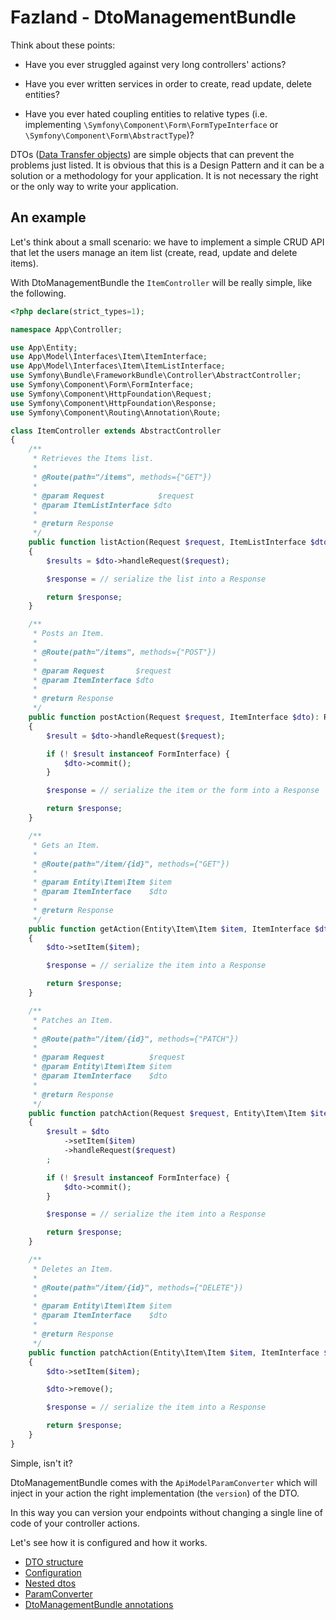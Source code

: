 Fazland - DtoManagementBundle
=============================
Think about these points:

- Have you ever struggled against very long controllers' actions?

- Have you ever written services in order to create, read update, delete entities?

- Have you ever hated coupling entities to relative types (i.e. implementing `\Symfony\Component\Form\FormTypeInterface` or `\Symfony\Component\Form\AbstractType`)?

DTOs ([Data Transfer objects](https://martinfowler.com/eaaCatalog/dataTransferObject.html)) are simple objects that can prevent the problems just listed.
It is obvious that this is a Design Pattern and it can be a solution or a methodology for your application. It is not necessary the right or the only way to write your application.

An example
----------
Let's think about a small scenario:
we have to implement a simple CRUD API that let the users manage an item list (create, read, update and delete items).

With DtoManagementBundle the `ItemController` will be really simple, like the following.
```php
<?php declare(strict_types=1);

namespace App\Controller;

use App\Entity;
use App\Model\Interfaces\Item\ItemInterface;
use App\Model\Interfaces\Item\ItemListInterface;
use Symfony\Bundle\FrameworkBundle\Controller\AbstractController;
use Symfony\Component\Form\FormInterface;
use Symfony\Component\HttpFoundation\Request;
use Symfony\Component\HttpFoundation\Response;
use Symfony\Component\Routing\Annotation\Route;

class ItemController extends AbstractController
{
    /**
     * Retrieves the Items list.
     *
     * @Route(path="/items", methods={"GET"})
     *
     * @param Request            $request
     * @param ItemListInterface $dto
     *
     * @return Response
     */
    public function listAction(Request $request, ItemListInterface $dto): Response
    {
        $results = $dto->handleRequest($request);

        $response = // serialize the list into a Response

        return $response;
    }

    /**
     * Posts an Item.
     *
     * @Route(path="/items", methods={"POST"})
     *
     * @param Request       $request
     * @param ItemInterface $dto
     *
     * @return Response
     */
    public function postAction(Request $request, ItemInterface $dto): Response
    {
        $result = $dto->handleRequest($request);

        if (! $result instanceof FormInterface) {
            $dto->commit();
        }

        $response = // serialize the item or the form into a Response

        return $response;
    }

    /**
     * Gets an Item.
     *
     * @Route(path="/item/{id}", methods={"GET"})
     *
     * @param Entity\Item\Item $item
     * @param ItemInterface    $dto
     *
     * @return Response
     */
    public function getAction(Entity\Item\Item $item, ItemInterface $dto): Response
    {
        $dto->setItem($item);

        $response = // serialize the item into a Response

        return $response;
    }

    /**
     * Patches an Item.
     *
     * @Route(path="/item/{id}", methods={"PATCH"})
     *
     * @param Request          $request
     * @param Entity\Item\Item $item
     * @param ItemInterface    $dto
     *
     * @return Response
     */
    public function patchAction(Request $request, Entity\Item\Item $item, ItemInterface $dto): Response
    {
        $result = $dto
            ->setItem($item)
            ->handleRequest($request)
        ;

        if (! $result instanceof FormInterface) {
            $dto->commit();
        }

        $response = // serialize the item into a Response

        return $response;
    }

    /**
     * Deletes an Item.
     *
     * @Route(path="/item/{id}", methods={"DELETE"})
     *
     * @param Entity\Item\Item $item
     * @param ItemInterface    $dto
     *
     * @return Response
     */
    public function patchAction(Entity\Item\Item $item, ItemInterface $dto): Response
    {
        $dto->setItem($item);

        $dto->remove();

        $response = // serialize the item into a Response

        return $response;
    }
}

```

Simple, isn't it?

DtoManagementBundle comes with the `ApiModelParamConverter` which will inject in your action the right implementation (the `version`) of the DTO.

In this way you can version your endpoints without changing a single line of code of your controller actions.

Let's see how it is configured and how it works.

- [DTO structure](./dto-structure.md)
- [Configuration](./configuration.md)
- [Nested dtos](./nested-dtos.md)
- [ParamConverter](./param-converter.md)
- [DtoManagementBundle annotations](./annotations.md)
